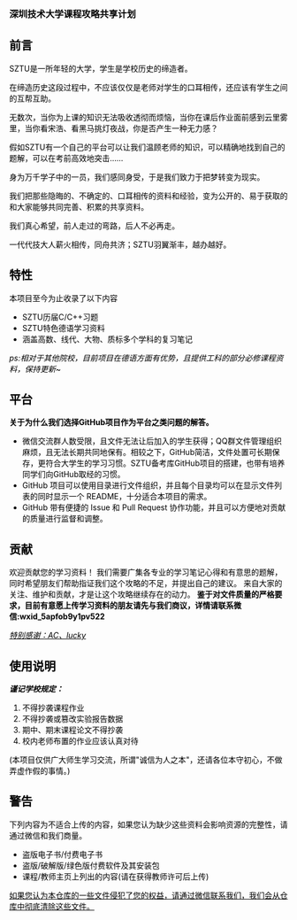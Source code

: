 <tr><td bgcolor=white #DDD9C3>
<font color=black>

### __<font color=black>深圳技术大学课程攻略共享计划</font>__

## __<font color=black>前言</font>__

SZTU是一所年轻的大学，学生是学校历史的缔造者。

在缔造历史这段过程中，不应该仅仅是老师对学生的口耳相传，还应该有学生之间的互帮互助。

无数次，当你为上课的知识无法吸收透彻而烦恼，当你在课后作业面前感到云里雾里，当你看宋浩、看黑马挑灯夜战，你是否产生一种无力感？

假如SZTU有一个自己的平台可以让我们温顾老师的知识，可以精确地找到自己的题解，可以在考前高效地突击……

身为万千学子中的一员，我们感同身受，于是我们致力于把梦转变为现实。

我们把那些隐晦的、不确定的、口耳相传的资料和经验，变为公开的、易于获取的和大家能够共同完善、积累的共享资料。

我们真心希望，前人走过的弯路，后人不必再走。

一代代技大人薪火相传，同舟共济；SZTU羽翼渐丰，越办越好。


## __<font color=black>特性</font>__

本项目至今为止收录了以下内容

* SZTU历届C/C++习题
* SZTU特色德语学习资料
* 涵盖高数、线代、大物、质标多个学科的复习笔记

_ps:相对于其他院校，目前项目在德语方面有优势，且提供工科的部分必修课程资料，保持更新~_

## __<font color=black>平台</font>__

__<font color=black>关于为什么我们选择GitHub项目作为平台之类问题的解答。</font>__

* 微信交流群人数受限，且文件无法让后加入的学生获得；QQ群文件管理组织麻烦，且无法长期共同地保有。相较之下，GitHub简洁，文件处置可长期保存，更符合大学生的学习习惯。SZTU备考库GitHub项目的搭建，也带有培养同学们向GitHub取经的习惯。
* GitHub 项目可以使用目录进行文件组织，并且每个目录均可以在显示文件列表的同时显示一个 README，十分适合本项目的需求。
* GitHub 带有便捷的 Issue 和 Pull Request 协作功能，并且可以方便地对贡献的质量进行监督和调整。

## __<font color=black>贡献</font>__

<font color=black>欢迎贡献您的学习资料！
我们需要广集各专业的学习笔记心得和有意思的题解，同时希望朋友们帮助指证我们这个攻略的不足，并提出自己的建议。
来自大家的关注、维护和贡献，才是让这个攻略继续存在的动力。
__鉴于对文件质量的严格要求，目前有意愿上传学习资料的朋友请先与我们商议，详情请联系微信:wxid_5apfob9y1pv522</font>__

<u>_特别感谢：AC、lucky_</u>

## __<font color=black>使用说明</font>__

___谨记学校规定：___

1. 不得抄袭课程作业
2. 不得抄袭或篡改实验报告数据
3. 期中、期末课程论文不得抄袭
4. 校内老师布置的作业应该认真对待

<p>(本项目仅供广大师生学习交流，所谓"诚信为人之本"，还请各位本守初心，不做弄虚作假的事情。)</p>

## __<font color=black>警告</font>__

下列内容为不适合上传的内容，如果您认为缺少这些资料会影响资源的完整性，请通过微信和我们商量。

* 盗版电子书/付费电子书
* 盗版/破解版/绿色版付费软件及其安装包
* 课程/教师主页上列出的内容(请在获得教师许可后上传)

<p><u>如果您认为本仓库的一些文件侵犯了您的权益，请通过微信联系我们，我们会从仓库中彻底清除这些文件。</u></p>

